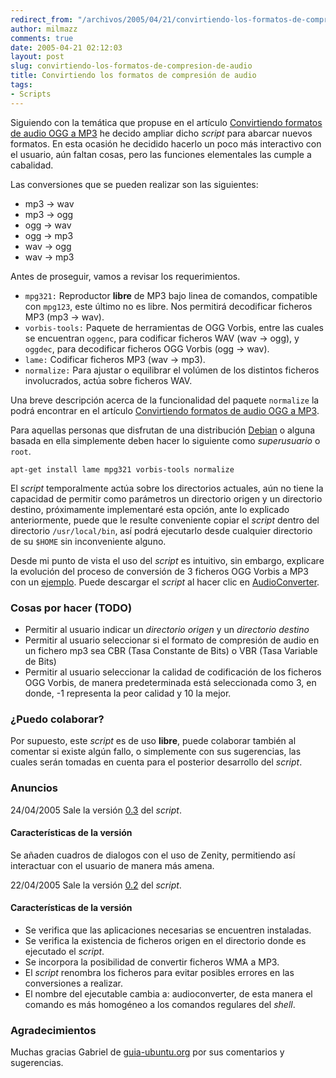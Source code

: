 ```yaml
---
redirect_from: "/archivos/2005/04/21/convirtiendo-los-formatos-de-compresion-de-audio/"
author: milmazz
comments: true
date: 2005-04-21 02:12:03
layout: post
slug: convirtiendo-los-formatos-de-compresion-de-audio
title: Convirtiendo los formatos de compresión de audio
tags:
- Scripts
---
```


Siguiendo con la temática que propuse en el artículo [Convirtiendo formatos de
audio OGG a MP3](/article/2005/04/16/convirtiendo-formatos-de-audio-ogg-a-mp3/)
he decido ampliar dicho _script_ para abarcar nuevos formatos. En esta ocasión
he decidido hacerlo un poco más interactivo con el usuario, aún faltan cosas,
pero las funciones elementales las cumple a cabalidad.

Las conversiones que se pueden realizar son las siguientes:

  * mp3 -> wav
  * mp3 -> ogg
  * ogg -> wav
  * ogg -> mp3
  * wav -> ogg
  * wav -> mp3

Antes de proseguir, vamos a revisar los requerimientos.

* `mpg321:` Reproductor **libre** de MP3 bajo linea de comandos, compatible con
  `mpg123`, este último no es libre. Nos permitirá decodificar ficheros MP3 (mp3
  -> wav).
* `vorbis-tools:` Paquete de herramientas de OGG Vorbis, entre las cuales se
  encuentran `oggenc`, para codificar ficheros WAV (wav -> ogg), y `oggdec`,
  para decodificar ficheros OGG Vorbis (ogg -> wav).
* `lame:` Codificar ficheros MP3 (wav -> mp3).
* `normalize:` Para ajustar o equilibrar el volúmen de los distintos ficheros
  involucrados, actúa sobre ficheros WAV.

Una breve descripción acerca de la funcionalidad del paquete `normalize` la
podrá encontrar en el artículo [Convirtiendo formatos de audio OGG a
MP3](/article/2005/04/16/convirtiendo-formatos-de-audio-ogg-a-mp3/).

Para aquellas personas que disfrutan de una distribución
[Debian](http://www.debian.org/) o alguna basada en ella simplemente deben hacer
lo siguiente como _superusuario_ o `root`.

    apt-get install lame mpg321 vorbis-tools normalize

El _script_ temporalmente actúa sobre los directorios actuales, aún no tiene la
capacidad de permitir como parámetros un directorio origen y un directorio
destino, próximamente implementaré esta opción, ante lo explicado anteriormente,
puede que le resulte conveniente copiar el _script_ dentro del directorio
`/usr/local/bin`, así podrá ejecutarlo desde cualquier directorio de su `$HOME`
sin inconveniente alguno.

Desde mi punto de vista el uso del _script_ es intuitivo, sin embargo, explicare
la evolución del proceso de conversión de 3 ficheros OGG Vorbis a MP3 con un
[ejemplo](/wp-content/ejemplo-de-uso-del-script-audioconverter.html). Puede
descargar el _script_ al hacer clic en
[AudioConverter](/wp-content/audioconverter-0.2.tgz).

### Cosas por hacer (TODO)

  * Permitir al usuario indicar un _directorio origen_ y un _directorio destino_
  * Permitir al usuario seleccionar si el formato de compresión de audio en un
    fichero mp3 sea CBR (Tasa Constante de Bits) o VBR (Tasa Variable de Bits)
  * Permitir al usuario seleccionar la calidad de codificación de los ficheros
    OGG Vorbis, de manera predeterminada está seleccionada como 3, en donde, -1
    representa la peor calidad y 10 la mejor.

### ¿Puedo colaborar?

Por supuesto, este _script_ es de uso **libre**, puede colaborar también al
comentar si existe algún fallo, o simplemente con sus sugerencias, las cuales
serán tomadas en cuenta para el posterior desarrollo del _script_.

### Anuncios

24/04/2005
Sale la versión [0.3](/wp-content/audioconverter-0.3.tgz) del _script_.

#### Características de la versión

Se añaden cuadros de dialogos con el uso de Zenity, permitiendo así interactuar
con el usuario de manera más amena.

22/04/2005
Sale la versión [0.2](/wp-content/audioconverter-0.2.tgz) del _script_.

#### Características de la versión

  * Se verifica que las aplicaciones necesarias se encuentren instaladas.
  * Se verifica la existencia de ficheros origen en el directorio donde es
    ejecutado el _script_.
  * Se incorpora la posibilidad de convertir ficheros WMA a MP3.
  * El _script_ renombra los ficheros para evitar posibles errores en las
    conversiones a realizar.
  * El nombre del ejecutable cambia a: audioconverter, de esta manera el comando
    es más homogéneo a los comandos regulares del _shell_.

### Agradecimientos

Muchas gracias Gabriel de [guia-ubuntu.org](http://www.guia-ubuntu.org/) por sus
comentarios y sugerencias.
